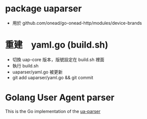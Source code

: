 
# package uaparser

- 用於 github.com/onead/go-onead-http/modules/device-brands

# 重建　yaml.go (build.sh)

- 切換 uap-core 版本，版號設定在 build.sh 裡面
- 執行 build.sh
- uaparser/yaml.go 被更新
- git add uaparser/yaml.go && git commit

# Golang User Agent parser

This is the Go implementation of the [ua-parser](https://github.com/tobie/ua-parser)
